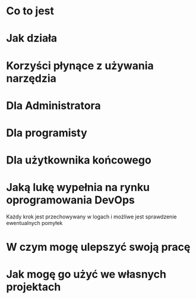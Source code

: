 # Co to jest 


# Jak działa


# Korzyści płynące z używania narzędzia
# Dla Administratora

# Dla programisty

# Dla użytkownika końcowego 


# Jaką lukę wypełnia na rynku oprogramowania DevOps

Każdy krok jest przechowywany w logach i możliwe jest sprawdzenie ewentualnych pomyłek


# W czym mogę ulepszyć swoją pracę


# Jak mogę go użyć we własnych projektach